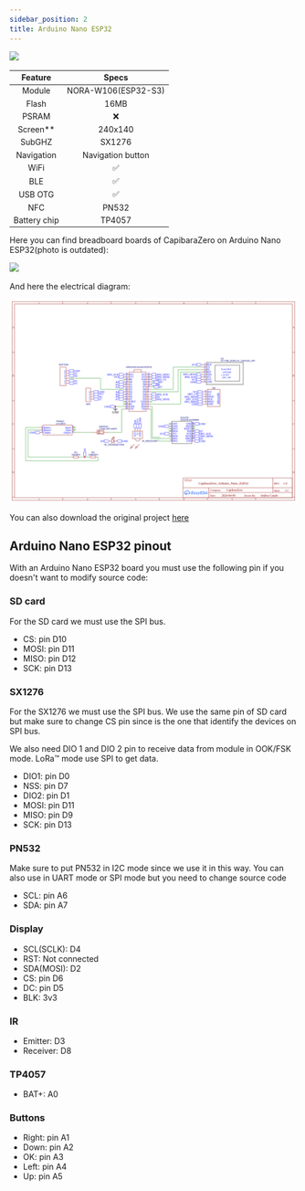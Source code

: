 ```yaml
---
sidebar_position: 2
title: Arduino Nano ESP32
---
```


<img src="/img/boards/arduino_nano_esp32.png" />

| Feature | Specs |
|:-------:|:----------------------------------------------------------------:|
|      Module  | NORA-W106(ESP32-S3) |
|      Flash   |        16MB         |
|      PSRAM   |        :x:       |
|     Screen** |      240x140      |
|     SubGHZ   |       SX1276      |
|   Navigation | Navigation button |
|      WiFi    | :white_check_mark:|
|      BLE     | :white_check_mark:|
|    USB OTG   | :white_check_mark:|
|      NFC     |       PN532       |
| Battery chip | TP4057 |

Here you can find breadboard boards of CapibaraZero on Arduino Nano ESP32(photo is outdated):

<img src="/img/boards/arduino_nano_esp32_breadboard.png" />

And here the electrical diagram:

<img src="https://github.com/CapibaraZero/resources/blob/main/electrical_diagram/Arduino_Nano_ESP32/MainScheme.png?raw=true" alt="CapibaraZero Arduino Nano ESP32 diagram"/>

You can also download the original project [here](https://github.com/CapibaraZero/resources/tree/main/electrical_diagram/Arduino_Nano_ESP32)

## Arduino Nano ESP32 pinout

With an Arduino Nano ESP32 board you must use the following pin if you doesn't want to modify source code:

### SD card

For the SD card we must use the SPI bus.

- CS: pin D10
- MOSI: pin D11
- MISO: pin D12
- SCK: pin D13

### SX1276

For the SX1276 we must use the SPI bus. We use the same pin of SD card but make sure to change CS pin since is the one that identify the devices on SPI bus.

We also need DIO 1 and DIO 2 pin to receive data from module in OOK/FSK mode. LoRa&trade; mode use SPI to get data.

- DIO1: pin D0
- NSS: pin D7
- DIO2: pin D1
- MOSI: pin D11
- MISO: pin D9
- SCK: pin D13

### PN532

Make sure to put PN532 in I2C mode since we use it in this way. You can also use in UART mode or SPI mode but you need to change source code

- SCL: pin A6
- SDA: pin A7

### Display 

- SCL(SCLK): D4
- RST: Not connected
- SDA(MOSI): D2
- CS: pin D6
- DC: pin D5
- BLK: 3v3

### IR

- Emitter: D3
- Receiver: D8

### TP4057

- BAT+: A0

### Buttons

- Right: pin A1
- Down: pin A2
- OK: pin A3
- Left: pin A4
- Up: pin A5
